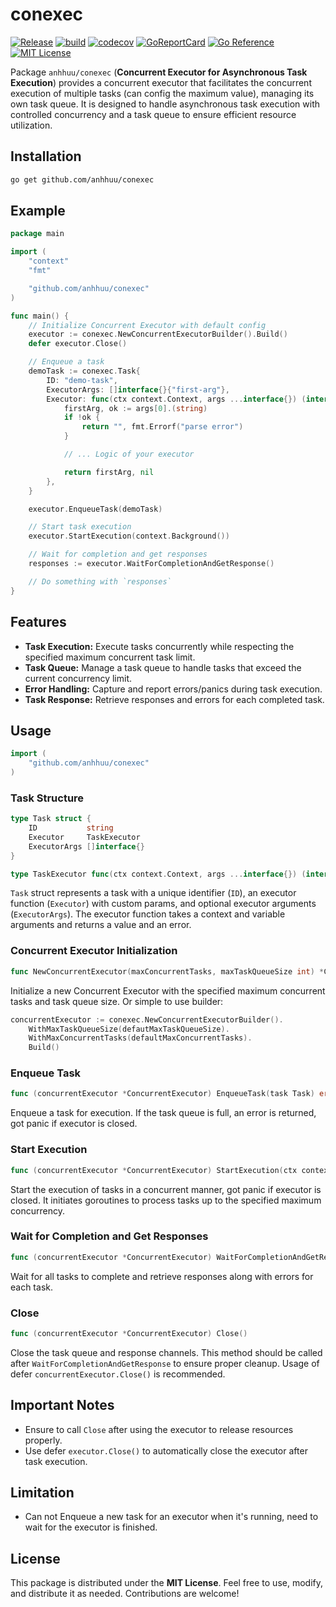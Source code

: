 # conexec #

[![Release](https://img.shields.io/github/release/anhhuu/conexec.svg?color=brightgreen)](https://github.com/anhhuu/conexec/releases/)
[![build](https://github.com/anhhuu/conexec/actions/workflows/go.yml/badge.svg?branch=main)](https://github.com/anhhuu/conexec/actions/workflows/go.yml)
[![codecov](https://codecov.io/gh/anhhuu/conexec/branch/main/graph/badge.svg)](https://codecov.io/gh/anhhuu/conexec)
[![GoReportCard](https://goreportcard.com/badge/github.com/anhhuu/conexec)](https://goreportcard.com/report/github.com/anhhuu/conexec)
[![Go Reference](https://pkg.go.dev/badge/github.com/anhhuu/conexec.svg)](https://pkg.go.dev/github.com/anhhuu/conexec)
[![MIT License](https://img.shields.io/badge/License-MIT-green.svg)](https://github.com/anhhuu/conexec/blob/main/LICENSE)

Package `anhhuu/conexec` (**Concurrent Executor for Asynchronous Task Execution**) provides a concurrent executor that facilitates the concurrent execution of multiple tasks (can config the maximum value), managing its own task queue. It is designed to handle asynchronous task execution with controlled concurrency and a task queue to ensure efficient resource utilization.

## Installation ##

```bash
go get github.com/anhhuu/conexec
```

## Example ##

``` go
package main

import (
    "context"
    "fmt"

    "github.com/anhhuu/conexec"
)

func main() {
    // Initialize Concurrent Executor with default config
    executor := conexec.NewConcurrentExecutorBuilder().Build()
    defer executor.Close()

    // Enqueue a task
    demoTask := conexec.Task{
        ID: "demo-task",
        ExecutorArgs: []interface{}{"first-arg"},
        Executor: func(ctx context.Context, args ...interface{}) (interface{}, error) {
            firstArg, ok := args[0].(string)
            if !ok {
                return "", fmt.Errorf("parse error")
            }

            // ... Logic of your executor

            return firstArg, nil
        },
    }

    executor.EnqueueTask(demoTask)

    // Start task execution
    executor.StartExecution(context.Background())

    // Wait for completion and get responses
    responses := executor.WaitForCompletionAndGetResponse()

    // Do something with `responses`
}
```

## Features ##

- **Task Execution:** Execute tasks concurrently while respecting the specified maximum concurrent task limit.
- **Task Queue:** Manage a task queue to handle tasks that exceed the current concurrency limit.
- **Error Handling:** Capture and report errors/panics during task execution.
- **Task Response:** Retrieve responses and errors for each completed task.

## Usage ##

```go
import (
    "github.com/anhhuu/conexec"
)
```

### Task Structure ###

```go
type Task struct {
    ID           string
    Executor     TaskExecutor
    ExecutorArgs []interface{}
}

type TaskExecutor func(ctx context.Context, args ...interface{}) (interface{}, error)
```

`Task` struct represents a task with a unique identifier (`ID`), an executor function (`Executor`) with custom params, and optional executor arguments (`ExecutorArgs`). The executor function takes a context and variable arguments and returns a value and an error.

### Concurrent Executor Initialization ###

```go
func NewConcurrentExecutor(maxConcurrentTasks, maxTaskQueueSize int) *ConcurrentExecutor
```

Initialize a new Concurrent Executor with the specified maximum concurrent tasks and task queue size.
Or simple to use builder:

```go
concurrentExecutor := conexec.NewConcurrentExecutorBuilder().
    WithMaxTaskQueueSize(defautMaxTaskQueueSize).
    WithMaxConcurrentTasks(defaultMaxConcurrentTasks).
    Build()
```

### Enqueue Task ###

```go
func (concurrentExecutor *ConcurrentExecutor) EnqueueTask(task Task) error
```

Enqueue a task for execution. If the task queue is full, an error is returned, got panic if executor is closed.

### Start Execution ###

```go
func (concurrentExecutor *ConcurrentExecutor) StartExecution(ctx context.Context)
```

Start the execution of tasks in a concurrent manner, got panic if executor is closed. It initiates goroutines to process tasks up to the specified maximum concurrency.

### Wait for Completion and Get Responses ###

```go
func (concurrentExecutor *ConcurrentExecutor) WaitForCompletionAndGetResponse() map[string]*TaskResponse
```

Wait for all tasks to complete and retrieve responses along with errors for each task.

### Close ###

```go
func (concurrentExecutor *ConcurrentExecutor) Close()
```

Close the task queue and response channels. This method should be called after `WaitForCompletionAndGetResponse` to ensure proper cleanup. Usage of defer `concurrentExecutor.Close()` is recommended.

## Important Notes ##

- Ensure to call `Close` after using the executor to release resources properly.
- Use defer `executor.Close()` to automatically close the executor after task execution.

## Limitation ##

- Can not Enqueue a new task for an executor when it's running, need to wait for the executor is finished.

## License ##

This package is distributed under the **MIT License**. Feel free to use, modify, and distribute it as needed. Contributions are welcome!
